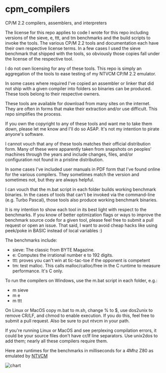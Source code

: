 # cpm_compilers
CP/M 2.2 compilers, assemblers, and interpreters

The license for this repo applies to code I wrote for this repo including versions of the sieve, e, ttt, and tm benchmarks and the build scripts to invoke the tools. The various CP/M 2.2 tools and documentation each have their own respective license terms. In a few cases I used the sieve benchmark that shipped with the tools, so obviously those copies fall under the license of the respective tool.

I do not own licensing for any of these tools. This repo is simply an aggregation of the tools to ease testing of my NTVCM CP/M 2.2 emulator.

In some cases where required I've copied an assembler or linker that did not ship with a given compiler into folders so binaries can be produced. These tools belong to their respective owners.

These tools are available for download from many sites on the internet. They are often in forms that make their extraction and/or use difficult. This repo simplifies the process.

If you own the copyright to any of these tools and want me to take them down, please let me know and I'll do so ASAP. It's not my intention to pirate anyone's software.

I cannot vouch that any of these tools matches their official distribution form. Many of these were apparently taken from snapshots on peoples' machines through the years and include changes, files, and/or configuration not found in a pristine distribution.

In some cases I've included user manuals in PDF form that I've found online for the various compilers. They sometimes match the version and sometimes not, but they are always helpful.

I can vouch that the m.bat script in each folder builds working benchmark binaries. In the cases of tools that can't be invoked via the command-line (e.g. Turbo Pascal), those tools also produce working benchmark binaries.

It is my intention to show each tool in its best light with respect to the benchmarks. If you know of better optimization flags or ways to improve the benchmark source code for a given tool, please feel free to submit a pull request or open an issue. That said, I want to avoid cheap hacks like using peek/poke in BASIC instead of local variables :)

The benchmarks include:

  * sieve: The classic from BYTE Magazine.
  * e: Computes the irrational number e to 192 digits.
  * ttt: proves you can't win at tic-tac-toe if the opponent is competent
  * tm: test malloc. This calls malloc/calloc/free in the C runtime to measure performance. It's C only.

To run the compilers on Windows, use the m.bat script in each folder, e.g.:
  * m sieve
  * m e
  * m ttt

On Linux or MacOS copy m.bat to m.sh, change % to $, use dos2unix to remove CR/LF, and chmod to enable execution. If you do this, feel free to submit a pull request. Also be sure to put ntvcm in your path.

If you're running Linux or MacOS and see perplexing compilation errors, it could be your source files don't have cr/lf line separators. Use unix2dos to add them; nearly all these compilers require them.

Here are runtimes for the benchmarks in milliseconds for a 4Mhz Z80 as emulated by  [NTVCM](https://github.com/davidly/ntvcm/)

![chart](https://github.com/davidly/cpm_compilers/assets/1497921/a664bb1e-18e8-4b1a-953b-feafc5087382)
